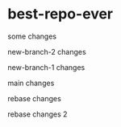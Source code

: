 # best-repo-ever

some changes

new-branch-2 changes

new-branch-1 changes

main changes

rebase changes

rebase changes 2
